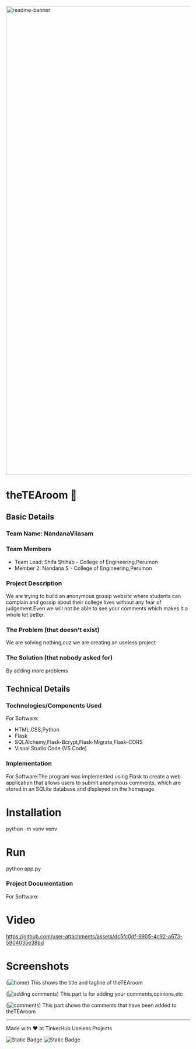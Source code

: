 <img width="1280" alt="readme-banner" src="https://github.com/user-attachments/assets/35332e92-44cb-425b-9dff-27bcf1023c6c">

# theTEAroom 🎯


## Basic Details
### Team Name: NandanaVilasam


### Team Members
- Team Lead: Shifa Shihab - College of Engineering,Perumon
- Member 2: Nandana S - College of Engineering,Perumon


### Project Description
We are trying to build an anonymous gossip website where students can complain and gossip about their college lives without any fear of judgement.Even we will not be able to see your comments which makes it a whole lot better.

### The Problem (that doesn't exist)
We are solving nothing,cuz we are creating an useless project

### The Solution (that nobody asked for)
By adding more problems

## Technical Details
### Technologies/Components Used
For Software:
- HTML,CSS,Python
- Flask
- SQLAlchemy,Flask-Bcrypt,Flask-Migrate,Flask-CORS
- Visual Studio Code (VS Code)


### Implementation
For Software:The program was implemented using Flask to create a web application that allows users to submit anonymous comments, which are stored in an SQLite database and displayed on the homepage.
# Installation
python -m venv venv

# Run
python app.py

### Project Documentation
For Software:

# Video


https://github.com/user-attachments/assets/dc5fc0df-9905-4c92-a673-5904035e38bd



# Screenshots 
(![home](https://github.com/user-attachments/assets/64713886-cb9c-4e7b-87a4-402228b60764))
This shows the title and tagline of theTEAroom

(![adding comments](https://github.com/user-attachments/assets/9da4aff5-0880-49a8-95b9-9273dab92d6b))
This part is for adding your comments,opinions,etc

(![comments](https://github.com/user-attachments/assets/89b06c54-8e1e-4677-942c-46fc75aceb50))
This part shows the comments that have been added to theTEAroom 



---
Made with ❤️ at TinkerHub Useless Projects 

![Static Badge](https://img.shields.io/badge/TinkerHub-24?color=%23000000&link=https%3A%2F%2Fwww.tinkerhub.org%2F)
![Static Badge](https://img.shields.io/badge/UselessProject--24-24?link=https%3A%2F%2Fwww.tinkerhub.org%2Fevents%2FQ2Q1TQKX6Q%2FUseless%2520Projects)



